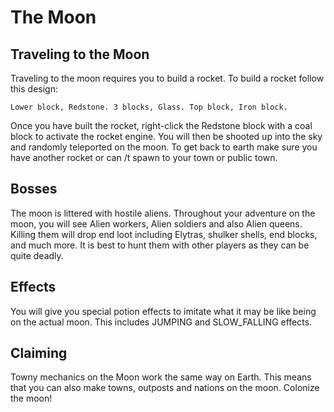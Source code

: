 # The Moon

## Traveling to the Moon
Traveling to the moon requires you to build a rocket. To build a rocket follow this design:

`Lower block, Redstone. 3 blocks, Glass. Top block, Iron block. `

Once you have built the rocket, right-click the Redstone block with a coal block to activate the rocket engine. You will then be shooted up into the sky and randomly teleported on the moon. To get back to earth make sure you have another rocket or can /t spawn to your town or public town. 


## Bosses
The moon is littered with hostile aliens. Throughout your adventure on the moon, you will see Alien workers, Alien soldiers and also Alien queens. Killing them will drop end loot including Elytras, shulker shells, end blocks, and much more. It is best to hunt them with other players as they can be quite deadly. 

## Effects
You will give you special potion effects to imitate what it may be like being on the actual moon. This includes JUMPING and SLOW_FALLING effects.

## Claiming
Towny mechanics on the Moon work the same way on Earth. This means that you can also make towns, outposts and nations on the moon. Colonize the moon! 